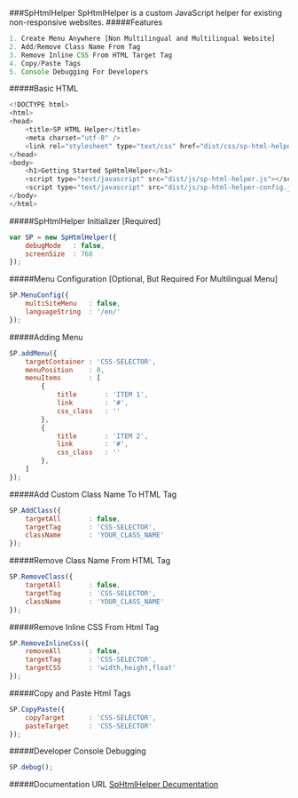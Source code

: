 ###SpHtmlHelper
SpHtmlHelper is a custom JavaScript helper for existing non-responsive websites.
#####Features
```javascript
1. Create Menu Anywhere [Non Multilingual and Multilingual Website]
2. Add/Remove Class Name From Tag
3. Remove Inline CSS From HTML Target Tag
4. Copy/Paste Tags
5. Console Debugging For Developers
```
#####Basic HTML
```javascript
<!DOCTYPE html>
<html>
<head>
	<title>SP HTML Helper</title>
	<meta charset="utf-8" />
	<link rel="stylesheet" type="text/css" href="dist/css/sp-html-helper.css">
</head>
<body>
	<h1>Getting Started SpHtmlHelper</h1>
	<script type="text/javascript" src="dist/js/sp-html-helper.js"></script>
	<script type="text/javascript" src="dist/js/sp-html-helper-config.js"></script>
</body>
</html>
```
#####SpHtmlHelper Initializer [Required]
```javascript
var SP = new SpHtmlHelper({
	debugMode 	: false,
	screenSize 	: 768
});
```
#####Menu Configuration [Optional, But Required For Multilingual Menu]
```javascript
SP.MenuConfig({
	multiSiteMenu	: false,
	languageString 	: '/en/'
});
```
#####Adding Menu
```javascript
SP.addMenu({
	targetContainer : 'CSS-SELECTOR',
	menuPosition 	: 0,
	menuItems 		: [
		{
			title 		: 'ITEM 1',
			link 		: '#',
			css_class 	: ''
		},
		{
			title 		: 'ITEM 2',
			link 		: '#',
			css_class 	: ''
		},
	]
});
```
#####Add Custom Class Name To HTML Tag
```javascript
SP.AddClass({
	targetAll 		: false,
	targetTag 		: 'CSS-SELECTOR',
	className 		: 'YOUR_CLASS_NAME'
});
```
#####Remove Class Name From HTML Tag
```javascript
SP.RemoveClass({
	targetAll 		: false,
	targetTag 		: 'CSS-SELECTOR',
	className 		: 'YOUR_CLASS_NAME'
});
```
#####Remove Inline CSS From Html Tag
```javascript
SP.RemoveInlineCss({
	removeAll 		: false,
	targetTag 		: 'CSS-SELECTOR',
	targetCSS 		: 'width,height,float'
});
```
#####Copy and Paste Html Tags
```javascript
SP.CopyPaste({
	copyTarget 		: 'CSS-SELECTOR',
	pasteTarget 	: 'CSS-SELECTOR'
});
```
#####Developer Console Debugging
```javascript
SP.debug();
```
#####Documentation URL
[SpHtmlHelper Decumentation](http://sumon-sarker.github.io/sp-html-helper)
